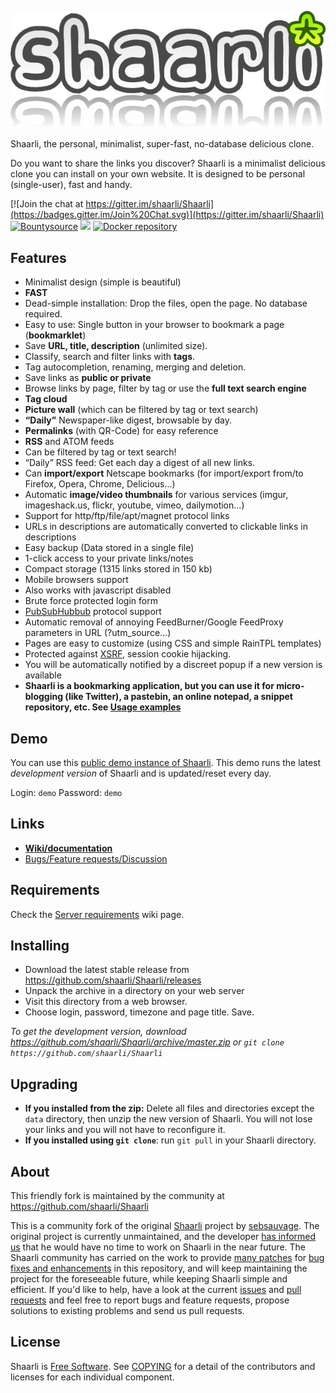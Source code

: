 ![Shaarli logo](doc/images/doc-logo.png)

Shaarli, the personal, minimalist, super-fast, no-database delicious clone.

Do you want to share the links you discover? Shaarli is a minimalist delicious clone you can install on your own website.
It is designed to be personal (single-user), fast and handy.

[![Join the chat at https://gitter.im/shaarli/Shaarli](https://badges.gitter.im/Join%20Chat.svg)](https://gitter.im/shaarli/Shaarli)
[![Bountysource](https://www.bountysource.com/badge/team?team_id=19583&style=bounties_received)](https://www.bountysource.com/teams/shaarli/issues) [![](https://api.travis-ci.org/shaarli/Shaarli.svg)](https://travis-ci.org/shaarli/Shaarli)
[![Docker repository](https://img.shields.io/docker/pulls/shaarli/shaarli.svg)](https://hub.docker.com/r/shaarli/shaarli/)

## Features

 * Minimalist design (simple is beautiful)
 * **FAST**
 * Dead-simple installation: Drop the files, open the page. No database required.
 * Easy to use: Single button in your browser to bookmark a page (**bookmarklet**)
 * Save **URL, title, description** (unlimited size).
 * Classify, search and filter links with **tags**.
  * Tag autocompletion, renaming, merging and deletion.
 * Save links as **public or private**
 * Browse links by page, filter by tag or use the **full text search engine**
 * **Tag cloud**
 * **Picture wall** (which can be filtered by tag or text search)
 * **“Daily”** Newspaper-like digest, browsable by day.
 * **Permalinks** (with QR-Code) for easy reference
 * **RSS** and ATOM feeds
  * Can be filtered by tag or text search!
  * “Daily” RSS feed: Get each day a digest of all new links.
 * Can **import/export** Netscape bookmarks (for import/export from/to Firefox, Opera, Chrome, Delicious…)
 * Automatic **image/video thumbnails** for various services (imgur, imageshack.us, flickr, youtube, vimeo, dailymotion…)
 * Support for http/ftp/file/apt/magnet protocol links
  * URLs in descriptions are automatically converted to clickable links in descriptions
 * Easy backup (Data stored in a single file)
 * 1-click access to your private links/notes
 * Compact storage (1315 links stored in 150 kb)
 * Mobile browsers support
 * Also works with javascript disabled
 * Brute force protected login form
 * [PubSubHubbub](https://code.google.com/p/pubsubhubbub/) protocol support
 * Automatic removal of annoying FeedBurner/Google FeedProxy parameters in URL (?utm_source…)
 * Pages are easy to customize (using CSS and simple RainTPL templates)
 * Protected against [XSRF](http://en.wikipedia.org/wiki/Cross-site_request_forgery), session cookie hijacking.
 * You will be automatically notified by a discreet popup if a new version is available
 * **Shaarli is a bookmarking application, but you can use it for micro-blogging (like Twitter), a pastebin, an online notepad, a snippet repository, etc. See [Usage examples](https://github.com/shaarli/Shaarli/wiki#usage-examples)**

## Demo
You can use this [public demo instance of Shaarli](http://shaarlidemo.tuxfamily.org/Shaarli). This demo runs the latest _development version_ of Shaarli and is updated/reset every day.

Login: `demo`
Password: `demo`


## Links

 * **[Wiki/documentation](https://github.com/shaarli/Shaarli/wiki)**
 * [Bugs/Feature requests/Discussion](https://github.com/shaarli/Shaarli/issues/)


## Requirements

Check the [Server requirements](https://github.com/shaarli/Shaarli/wiki/Server-requirements) wiki page.

## Installing

 * Download the latest stable release from https://github.com/shaarli/Shaarli/releases
 * Unpack the archive in a directory on your web server
 * Visit this directory from a web browser.
 * Choose login, password, timezone and page title. Save.

_To get the development version, download https://github.com/shaarli/Shaarli/archive/master.zip or `git clone https://github.com/shaarli/Shaarli`_


## Upgrading

 * **If you installed from the zip:** Delete all files and directories except the `data` directory, then unzip the new version of Shaarli.  You will not lose your links and you will not have to reconfigure it.
 * **If you installed using `git clone`**: run `git pull` in your Shaarli directory.


## About

This friendly fork is maintained by the community at https://github.com/shaarli/Shaarli

This is a community fork of the original [Shaarli](https://github.com/sebsauvage/Shaarli/) project by [sebsauvage](http://sebsauvage.net/). The original project is currently unmaintained, and the developer [has informed us](https://github.com/sebsauvage/Shaarli/issues/191) that he would have no time to work on Shaarli in the near future. The Shaarli community has carried on the work to provide [many patches](https://github.com/shaarli/Shaarli/compare/sebsauvage:master...master) for [bug fixes and enhancements](https://github.com/shaarli/Shaarli/issues?q=is%3Aclosed+) in this repository, and will keep maintaining the project for the foreseeable future, while keeping Shaarli simple and efficient. If you'd like to help, have a look at the current [issues](https://github.com/shaarli/Shaarli/issues) and [pull requests](https://github.com/shaarli/Shaarli/pulls) and feel free to report bugs and feature requests, propose solutions to existing problems and send us pull requests. 


## License

Shaarli is [Free Software](http://en.wikipedia.org/wiki/Free_software). See [COPYING](COPYING) for a detail of the contributors and licenses for each individual component.

